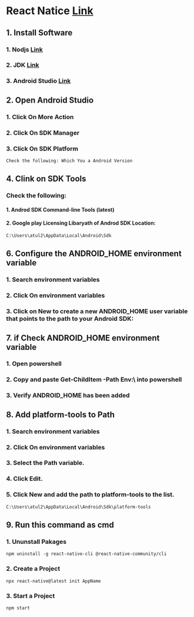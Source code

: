 # React Natice [Link]( https://reactnative.dev/)

## 1. Install Software
###  1. Nodjs [Link](https://nodejs.org/en/) 
###  2. JDK [Link](https://learn.microsoft.com/en-us/java/openjdk/download#openjdk-17)
###  3. Android Studio [Link](https://developer.android.com/studio) 

## 2. Open Android Studio
### 1. Click On More Action
### 2. Click On SDK Manager
### 3. Click On SDK Platform 
```
Check the following: Which You a Android Version
 ```
## 4. Clink on SDK Tools
### Check the following:
#### 1. Androd SDK Command-line Tools (latest)
#### 2. Google play Licensing Libaryath of Androd SDK Location:
```
C:\Users\atul2\AppData\Local\Android\Sdk
```
## 6. Configure the ANDROID_HOME environment variable
### 1. Search  environment variables
### 2. Click On environment variables
### 3. Click on New to create a new ANDROID_HOME user variable that points to the path to your Android SDK:


## 7. if Check ANDROID_HOME environment variable
### 1. Open powershell
### 2. Copy and paste Get-ChildItem -Path Env:\ into powershell
### 3. Verify ANDROID_HOME has been added

## 8. Add platform-tools to Path
### 1. Search  environment variables
### 2. Click On environment variables
### 3. Select the Path variable.
### 4. Click Edit.
### 5. Click New and add the path to platform-tools to the list.
```
C:\Users\atul2\AppData\Local\Android\Sdk\platform-tools
```

## 9. Run this command as cmd
### 1. Ununstall Pakages
```
npm uninstall -g react-native-cli @react-native-community/cli
```
### 2. Create a Project 
```
npx react-native@latest init AppName
```
### 3. Start a Project
```
npm start
```